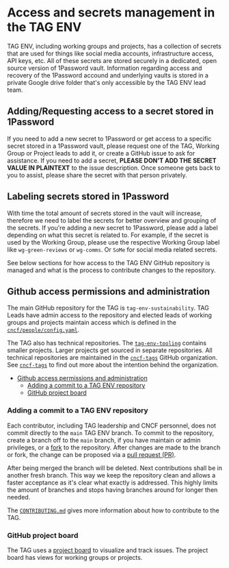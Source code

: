 # Access and secrets management in the TAG ENV

TAG ENV, including working groups and projects, has a collection of secrets that are used for things like social media accounts, infrastructure access, API keys, etc. All of these secrets are stored securely in a dedicated, open source version of 1Password vault. Information regarding access and recovery of the 1Password accound and underlying vaults is stored in a private Google drive folder that's only accessible by the TAG ENV lead team.

## Adding/Requesting access to a secret stored in 1Password

If you need to add a new secret to 1Password or get access to a specific secret stored in a 1Password vault, please request one of the TAG, Working Group or Project leads to add it, or create a GitHub issue to ask for assistance. If you need to add a secret, **PLEASE DON'T ADD THE SECRET VALUE IN PLAINTEXT** to the issue description. Once someone gets back to you to assist, please share the secret with that person privately.

## Labeling secrets stored in 1Password

With time the total amount of secrets stored in the vault will increase, therefore we need to label the secrets for better overview and grouping of the secrets. If you're adding a new secret to 1Password, please add a label depending on what this secret is related to. For example, if the secret is used by the Working Group, please use the respective Working Group label like ```wg-green-reviews``` or ```wg-comms```. Or ```SoMe``` for social media related secrets.

See below sections for how access to the TAG ENV GitHub repository is managed and what is the process to contribute changes to the repository.

## Github access permissions and administration

The main GitHub repository for the TAG is `tag-env-sustainability`. TAG Leads have admin access to the repository and elected leads of working groups and projects maintain access which is defined in the [`cncf/people/config.yaml`](https://github.com/cncf/people/blob/main/config.yaml).

The TAG also has technical repositories.
The [`tag-env-tooling`](https://github.com/cncf-tags/tag-env-tooling) contains smaller projects. Larger projects get sourced in separate repositories.
All technical repositories are maintained in the [`cncf-tags`](https://github.com/cncf-tags) GitHub organization.
See [`cncf-tags`](https://github.com/cncf/toc/blob/main/tags/resources/cncf-tags-github-org.md) to find out more about the intention behind the organization.

- [Github access permissions and administration](#github-access-permissions-and-administration)
  - [Adding a commit to a TAG ENV repository](#adding-a-commit-to-a-tag-env-repository)
  - [GitHub project board](#github-project-board)

### Adding a commit to a TAG ENV repository

Each contributor, including TAG leadership and CNCF personnel, does not commit directly to the `main` TAG ENV branch.
To commit to the repository, create a branch off to the `main` branch, if you have maintain or admin privileges, or a [fork](https://docs.github.com/en/get-started/quickstart/fork-a-repo) to the repository.
After changes are made to the branch or fork, the change can be proposed via a [pull request (PR)](https://docs.github.com/en/pull-requests/collaborating-with-pull-requests/proposing-changes-to-your-work-with-pull-requests/creating-a-pull-request).

After being merged the branch will be deleted.
Next contributions shall be in another fresh branch.
This way we keep the repository clean and allows a faster acceptance as it's clear what exactly is addressed.
This highly limits the amount of branches and stops having branches around for longer then needed.

The [`CONTRIBUTING.md`](../CONTRIBUTING.md) gives more information about how to contribute to the TAG.

### GitHub project board

The TAG uses a [project board](https://github.com/orgs/cncf/projects/10) to visualize and track issues.
The project board has views for working groups or projects.
